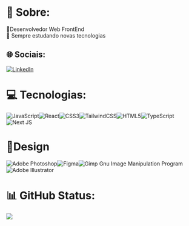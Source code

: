 # 💫 Sobre:
🔭Desenvolvedor Web FrontEnd<br>🌱 Sempre estudando novas tecnologias<br>


## 🌐 Sociais:
[![LinkedIn](https://img.shields.io/badge/LinkedIn-%230077B5.svg?logo=linkedin&logoColor=white)](https://www.linkedin.com/in/fabricio-silva-246a12273/) 

# 💻 Tecnologias:
![JavaScript](https://img.shields.io/badge/javascript-%23323330.svg?style=for-the-badge&logo=javascript&logoColor=%23F7DF1E)![React](https://img.shields.io/badge/react-%2320232a.svg?style=for-the-badge&logo=react&logoColor=%2361DAFB)![CSS3](https://img.shields.io/badge/css3-%231572B6.svg?style=for-the-badge&logo=css3&logoColor=white)![TailwindCSS](https://img.shields.io/badge/tailwindcss-%2338B2AC.svg?style=for-the-badge&logo=tailwind-css&logoColor=white)![HTML5](https://img.shields.io/badge/html5-%23E34F26.svg?style=for-the-badge&logo=html5&logoColor=white)![TypeScript](https://img.shields.io/badge/typescript-%23007ACC.svg?style=for-the-badge&logo=typescript&logoColor=white)![Next JS](https://img.shields.io/badge/Next-black?style=for-the-badge&logo=next.js&logoColor=white)

# 🎨Design
![Adobe Photoshop](https://img.shields.io/badge/adobe%20photoshop-%2331A8FF.svg?style=for-the-badge&logo=adobe%20photoshop&logoColor=white)![Figma](https://img.shields.io/badge/figma-%23F24E1E.svg?style=for-the-badge&logo=figma&logoColor=white)![Gimp Gnu Image Manipulation Program](https://img.shields.io/badge/Gimp-657D8B?style=for-the-badge&logo=gimp&logoColor=FFFFFF)![Adobe Illustrator](https://img.shields.io/badge/adobe%20illustrator-%23FF9A00.svg?style=for-the-badge&logo=adobe%20illustrator&logoColor=white)

# 📊 GitHub Status:

![](https://github-readme-stats.vercel.app/api/top-langs/?username=fabcode01&theme=dark&hide_border=false&include_all_commits=false&count_private=false&layout=compact)

<!-- Proudly created with GPRM ( https://gprm.itsvg.in ) -->

